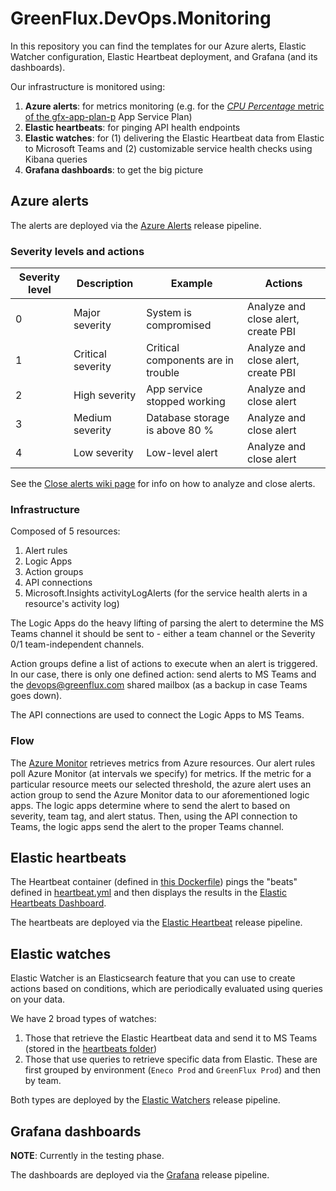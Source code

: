 # GreenFlux.DevOps.Monitoring

In this repository you can find the templates for our Azure alerts, Elastic Watcher configuration, Elastic Heartbeat deployment, and Grafana (and its dashboards).

Our infrastructure is monitored using:

1. **Azure alerts**: for metrics monitoring (e.g. for the [_CPU Percentage_ metric of the gfx-app-plan-p](https://portal.azure.com/#@greenflux.com/blade/Microsoft_Azure_MonitoringMetrics/Metrics.ReactView/Referer/MetricsExplorer/ResourceId/%2Fsubscriptions%2F58d729f3-33af-4981-84ca-93e537fbdfbc%2FresourceGroups%2Fgfx-app-p%2Fproviders%2FMicrosoft.Web%2Fserverfarms%2Fgfx-app-plan-p/TimeContext/%7B%22relative%22%3A%7B%22duration%22%3A86400000%7D%2C%22showUTCTime%22%3Afalse%2C%22grain%22%3A1%7D/ChartDefinition/%7B%22v2charts%22%3A%5B%7B%22metrics%22%3A%5B%7B%22resourceMetadata%22%3A%7B%22id%22%3A%22%2Fsubscriptions%2F58d729f3-33af-4981-84ca-93e537fbdfbc%2FresourceGroups%2Fgfx-app-p%2Fproviders%2FMicrosoft.Web%2Fserverfarms%2Fgfx-app-plan-p%22%7D%2C%22name%22%3A%22CpuPercentage%22%2C%22aggregationType%22%3A4%2C%22namespace%22%3A%22microsoft.web%2Fserverfarms%22%2C%22metricVisualization%22%3A%7B%22displayName%22%3A%22CPU%20Percentage%22%7D%7D%5D%2C%22title%22%3A%22Avg%20CPU%20Percentage%20for%20gfx-app-plan-p%22%2C%22titleKind%22%3A1%2C%22visualization%22%3A%7B%22chartType%22%3A2%2C%22legendVisualization%22%3A%7B%22isVisible%22%3Atrue%2C%22position%22%3A2%2C%22hideSubtitle%22%3Afalse%7D%2C%22axisVisualization%22%3A%7B%22x%22%3A%7B%22isVisible%22%3Atrue%2C%22axisType%22%3A2%7D%2C%22y%22%3A%7B%22isVisible%22%3Atrue%2C%22axisType%22%3A1%7D%7D%7D%7D%5D%7D) App Service Plan)
2. **Elastic heartbeats**: for pinging API health endpoints
3. **Elastic watches**: for (1) delivering the Elastic Heartbeat data from Elastic to Microsoft Teams and (2) customizable service health checks using Kibana queries
4. **Grafana dashboards**: to get the big picture

## Azure alerts

The alerts are deployed via the [Azure Alerts](https://dev.azure.com/greenflux/Shared/_release?view=mine&_a=releases&definitionId=9) release pipeline.

### Severity levels and actions

| Severity level | Description       | Example                            | Actions                             |
|----------------|-------------------|------------------------------------|-------------------------------------|
| 0              | Major severity    | System is compromised              | Analyze and close alert, create PBI |
| 1              | Critical severity | Critical components are in trouble | Analyze and close alert, create PBI |
| 2              | High severity     | App service stopped working        | Analyze and close alert             |
| 3              | Medium severity   | Database storage is above 80 %     | Analyze and close alert             |
| 4              | Low severity      | Low-level alert                    | Analyze and close alert             |

See the [Close alerts wiki page](https://dev.azure.com/greenflux/Shared/_wiki/wikis/Shared.wiki/3972/Close-alerts) for info on how to analyze and close alerts.

### Infrastructure

Composed of 5 resources:

1. Alert rules
2. Logic Apps
3. Action groups
4. API connections
5. Microsoft.Insights activityLogAlerts (for the service health alerts in a resource's activity log)

The Logic Apps do the heavy lifting of parsing the alert to determine the MS Teams channel it should be sent to - either a team channel or the Severity 0/1 team-independent channels.

Action groups define a list of actions to execute when an alert is triggered. In our case, there is only one defined action: send alerts to MS Teams and the devops@greenflux.com shared mailbox (as a backup in case Teams goes down).

The API connections are used to connect the Logic Apps to MS Teams.

### Flow

The [Azure Monitor](https://docs.microsoft.com/en-us/azure/azure-monitor/overview) retrieves metrics from Azure resources. Our alert rules poll Azure Monitor (at intervals we specify) for metrics. If the metric for a particular resource meets our selected threshold, the azure alert uses an action group to send the Azure Monitor data to our aforementioned logic apps. The logic apps determine where to send the alert to based on severity, team tag, and alert status. Then, using the API connection to Teams, the logic apps send the alert to the proper Teams channel.

<!-- #### Logic Apps in-depth

We use 3 logic apps: 2 for metrics and 1 for service health alerts in a resource's activity log.

The reason we use 2 logic apps for metric alerts and not 1 is a legacy one that will be soon restructured: we hit the [nesting depth](https://docs.microsoft.com/en-us/azure/logic-apps/logic-apps-limits-and-config?tabs=azure-portal#workflow-definition-limits) with the first logic app, so our team created a second one to extend our monitoring capabilities. The second Logic App currently deals with the Charge Assist and Charge Station alerts.
-->

## Elastic heartbeats

The Heartbeat container (defined in [this Dockerfile](heartbeat/Dockerfile)) pings the "beats" defined in [heartbeat.yml](heartbeat/heartbeat.yml) and then displays the results in the [Elastic Heartbeats Dashboard](https://aa72c8caf80943bab3ce3eb7a4bc0530.westeurope.azure.elastic-cloud.com:9243/app/uptime).

The heartbeats are deployed via the [Elastic Heartbeat](https://dev.azure.com/greenflux/Shared/_release?definitionId=51&view=mine&_a=releases) release pipeline.

## Elastic watches

Elastic Watcher is an Elasticsearch feature that you can use to create actions based on conditions, which are periodically evaluated using queries on your data.

We have 2 broad types of watches:

1. Those that retrieve the Elastic Heartbeat data and send it to MS Teams (stored in the [heartbeats folder](Elastic-Watcher/watches/heartbeats/1a01119c-HeartbeatsTeamDevOps.json))
2. Those that use queries to retrieve specific data from Elastic. These are first grouped by environment (`Eneco Prod` and `GreenFlux Prod`) and then by team.

Both types are deployed by the [Elastic Watchers](https://dev.azure.com/greenflux/Shared/_release?definitionId=52&view=mine&_a=releases) release pipeline.

## Grafana dashboards

**NOTE**: Currently in the testing phase.

The dashboards are deployed via the [Grafana](https://dev.azure.com/greenflux/Shared/_release?_a=releases&view=mine&definitionId=49) release pipeline.
